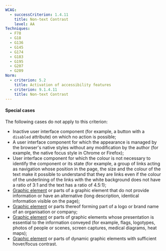 ```yaml
---
WCAG:
  - successCriterion: 1.4.11
    title: Non-text Contrast
    level: AA
Techniques:
  - F78
  - G18
  - G136
  - G145
  - G174
  - G183
  - G195
  - G207
  - G209
Norm:
  - criterion: 5.2
    title: Activation of accessibility features
  - criterion: 9.1.4.11
    title: Non-text Contrast
---
```


#### Special cases

The following cases do not apply to this criterion:

- Inactive user interface component (for example, a button with a `disabled` attribute) on which no action is possible;
- A user interface component for which the appearance is managed by the browser's native styles without any modification by the author (for example, the native focus style in Chrome or Firefox);
- User interface component for which the colour is not necessary to identify the component or its state (for example, a group of links acting as navigation whose position in the page, the size and the colour of the text make it possible to understand that they are links even if the colour of the underlining of the links with the white background does not have a ratio of 3:1 and the text has a ratio of 4.5:1);
- [Graphic element](#graphic-element) or parts of a graphic element that do not provide information or have an alternative (long description, identical information visible on the page);
- [Graphic element](#graphic-element) or parts thereof forming part of a logo or brand name of an organisation or company;
- [Graphic element](#graphic-element) or parts of graphic elements whose presentation is essential to the information conveyed (for example, flags, logotypes, photos of people or scenes, screen captures, medical diagrams, heat maps);
- [Graphic element](#graphic-element) or parts of dynamic graphic elements with sufficient hover/focus contrast.
